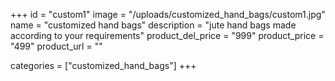 +++
id = "custom1"
image = "/uploads/customized_hand_bags/custom1.jpg"
name = "customized hand bags"
description = "jute hand bags made according to your requirements"
product_del_price = "999"
product_price = "499"
product_url = ""

categories = ["customized_hand_bags"]
+++

